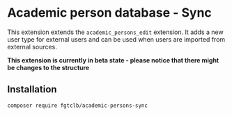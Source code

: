 # Academic person database - Sync

This extension extends the `academic_persons_edit` extension.
It adds a new user type for external users and can be used when users are imported from external sources.

**This extension is currently in beta state - please notice that there might be changes to the structure**

## Installation

```shell
composer require fgtclb/academic-persons-sync
```
